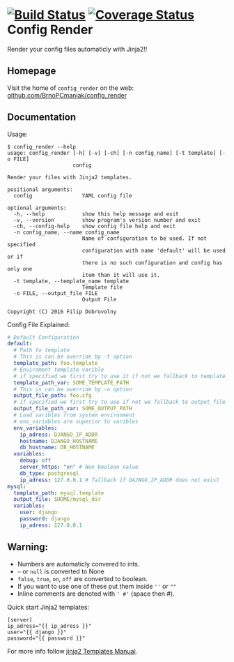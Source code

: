 [![Build Status](https://travis-ci.org/BrnoPCmaniak/config_render.svg?branch=develop)](https://travis-ci.org/BrnoPCmaniak/config_render)
[![Coverage Status](https://coveralls.io/repos/github/BrnoPCmaniak/config_render/badge.svg?branch=develop)](https://coveralls.io/github/BrnoPCmaniak/config_render?branch=develop)
Config Render
=============

Render your config files automaticly with Jinja2!!

Homepage
--------

Visit the home of `config_render` on the web:
[github.com/BrnoPCmaniak/config_render](https://github.com/BrnoPCmaniak/config_render)

Documentation
-------------

Usage:
```
$ config_render --help
usage: config_render [-h] [-v] [-ch] [-n config_name] [-t template] [-o FILE]
                     config

Render your files with Jinja2 templates.

positional arguments:
  config                YAML config file

optional arguments:
  -h, --help            show this help message and exit
  -v, --version         show program's version number and exit
  -ch, --config-help    show config file help and exit
  -n config_name, --name config_name
                        Name of configuration to be used. If not specified
                        configuration with name 'default' will be used or if
                        there is no such configuration and config has only one
                        item than it will use it.
  -t template, --template_name template
                        Template file
  -o FILE, --output_file FILE
                        Output File

Copyright (C) 2016 Filip Dobrovolny
```

Config File Explained:
```yaml
# Default Configuration
default:
  # Path to template
  # This is can be override by -t option
  template_path: foo.template
  # Enviroment template varible
  # if specified we first try to use it if not we fallback to template_path
  template_path_var: SOME_TEMPLATE_PATH
  # This is can be override by -o option
  output_file_path: foo.cfg
  # if specified we first try to use if not we fallback to output_file_path
  output_file_path_var: SOME_OUTPUT_PATH
  # Load varibles from system environment
  # env_variables are superior to varibles
  env_variables:
    ip_adress: DJANGO_IP_ADDR
    hostname: DJANGO_HOSTNAME
    db_hostname: DB_HOSTNAME
  variables:
    debug: off
    server_https: "on" # Non boolean value
    db_type: postgresql
    ip_adress: 127.0.0.1 # fallback if DAJNGO_IP_ADDR does not exist
mysql:
  template_path: mysql.template
  output_file: $HOME/mysql_dir
  variables:
    user: django
    password: django
    ip_adress: 127.0.0.1
```
Warning:
-------------
* Numbers are automaticly convered to ints.
* `~` or `null` is converted to None
* `false`, `true`, `on`, `off` are converted to boolean.
* If you want to use one of these put them inside `''` or `""`
* Inline comments are denoted with `' #'` (space then #).

Quick start Jinja2 templates:
```
[server]
ip_adress="{{ ip_adress }}"
user="{{ django }}"
password="{{ password }}"
```

For more info follow [jinja2 Templates Manual](http://jinja.pocoo.org/docs/dev/templates/).
